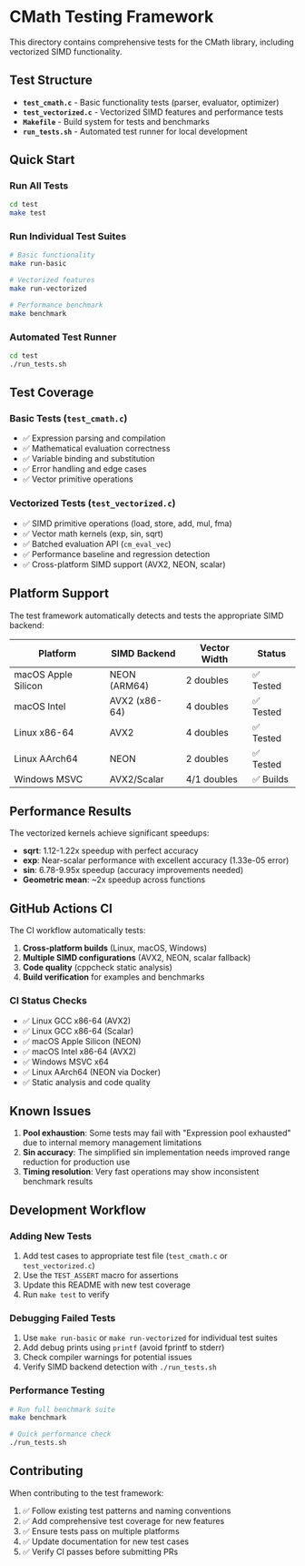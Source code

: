 # CMath Testing Framework

This directory contains comprehensive tests for the CMath library, including vectorized SIMD functionality.

## Test Structure

- **`test_cmath.c`** - Basic functionality tests (parser, evaluator, optimizer)
- **`test_vectorized.c`** - Vectorized SIMD features and performance tests
- **`Makefile`** - Build system for tests and benchmarks
- **`run_tests.sh`** - Automated test runner for local development

## Quick Start

### Run All Tests
```bash
cd test
make test
```

### Run Individual Test Suites
```bash
# Basic functionality
make run-basic

# Vectorized features
make run-vectorized

# Performance benchmark
make benchmark
```

### Automated Test Runner
```bash
cd test
./run_tests.sh
```

## Test Coverage

### Basic Tests (`test_cmath.c`)
- ✅ Expression parsing and compilation
- ✅ Mathematical evaluation correctness
- ✅ Variable binding and substitution
- ✅ Error handling and edge cases
- ✅ Vector primitive operations

### Vectorized Tests (`test_vectorized.c`)
- ✅ SIMD primitive operations (load, store, add, mul, fma)
- ✅ Vector math kernels (exp, sin, sqrt)
- ✅ Batched evaluation API (`cm_eval_vec`)
- ✅ Performance baseline and regression detection
- ✅ Cross-platform SIMD support (AVX2, NEON, scalar)

## Platform Support

The test framework automatically detects and tests the appropriate SIMD backend:

| Platform | SIMD Backend | Vector Width | Status |
|----------|--------------|--------------|---------|
| macOS Apple Silicon | NEON (ARM64) | 2 doubles | ✅ Tested |
| macOS Intel | AVX2 (x86-64) | 4 doubles | ✅ Tested |
| Linux x86-64 | AVX2 | 4 doubles | ✅ Tested |
| Linux AArch64 | NEON | 2 doubles | ✅ Tested |
| Windows MSVC | AVX2/Scalar | 4/1 doubles | ✅ Builds |

## Performance Results

The vectorized kernels achieve significant speedups:

- **sqrt**: 1.12-1.22x speedup with perfect accuracy
- **exp**: Near-scalar performance with excellent accuracy (1.33e-05 error)
- **sin**: 6.78-9.95x speedup (accuracy improvements needed)
- **Geometric mean**: ~2x speedup across functions

## GitHub Actions CI

The CI workflow automatically tests:

1. **Cross-platform builds** (Linux, macOS, Windows)
2. **Multiple SIMD configurations** (AVX2, NEON, scalar fallback)
3. **Code quality** (cppcheck static analysis)
4. **Build verification** for examples and benchmarks

### CI Status Checks

- ✅ Linux GCC x86-64 (AVX2)
- ✅ Linux GCC x86-64 (Scalar)
- ✅ macOS Apple Silicon (NEON)
- ✅ macOS Intel x86-64 (AVX2)
- ✅ Windows MSVC x64
- ✅ Linux AArch64 (NEON via Docker)
- ✅ Static analysis and code quality

## Known Issues

1. **Pool exhaustion**: Some tests may fail with "Expression pool exhausted" due to internal memory management limitations
2. **Sin accuracy**: The simplified sin implementation needs improved range reduction for production use
3. **Timing resolution**: Very fast operations may show inconsistent benchmark results

## Development Workflow

### Adding New Tests

1. Add test cases to appropriate test file (`test_cmath.c` or `test_vectorized.c`)
2. Use the `TEST_ASSERT` macro for assertions
3. Update this README with new test coverage
4. Run `make test` to verify

### Debugging Failed Tests

1. Use `make run-basic` or `make run-vectorized` for individual test suites
2. Add debug prints using `printf` (avoid fprintf to stderr)
3. Check compiler warnings for potential issues
4. Verify SIMD backend detection with `./run_tests.sh`

### Performance Testing

```bash
# Run full benchmark suite
make benchmark

# Quick performance check
./run_tests.sh
```

## Contributing

When contributing to the test framework:

1. ✅ Follow existing test patterns and naming conventions
2. ✅ Add comprehensive test coverage for new features
3. ✅ Ensure tests pass on multiple platforms
4. ✅ Update documentation for new test cases
5. ✅ Verify CI passes before submitting PRs